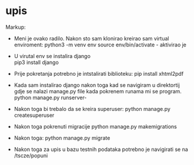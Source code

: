 # upis



Markup:
* Meni je ovako radilo. Nakon sto sam klonirao kreirao sam virtual enviroment: 
   python3 -m venv env
   source env/bin/activate - aktivirao je 
   
   
* U virutal env se instalira django  
   pip3 install django 
   
* Prije pokretanja potrebno je intstalirati biblioteku: 
    pip install xhtml2pdf
   
* Kada sam instalirao django nakon toga kad se navigiram u direktortij gdje se nalazi manage.py file kada pokrenem runama mi se program. 
  python manage.py runserver-
  
* Nakon toga bi trebalo da se kreira superuser:
  python manage.py createsuperuser

* Nakon toga pokrenuti migracije
  python manage.py makemigrations

* Nakon toga:
python manage.py migrate

* Nakon toga za upis u bazu testnih podataka potrebno je navigirati se na /tscze/popuni
